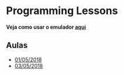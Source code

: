 # Programming Lessons

**Veja como usar o emulador [aqui](help/emulator.md)**

## Aulas

- [01/05/2018](lessons/01-05-2018.md)
- [03/05/2018](lessons/03-05-2018.md)
